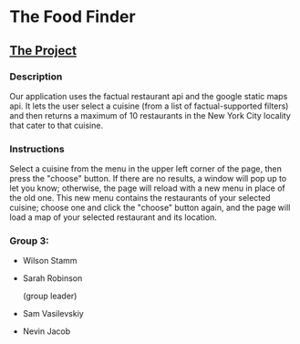 <h1>The Food Finder</h1>

<h2><a href="http://ml7.stuycs.org:6003">The Project</a></h2>

<h3>Description</h3>
<p>Our application uses the factual restaurant api and the google static maps api. It lets the user select a cuisine (from a list of factual-supported filters) and then returns a maximum of 10 restaurants in the New York City locality that cater to that cuisine.</p>

<h3>Instructions</h3>
<p>Select a cuisine from the menu in the upper left corner of the page, then press the "choose" button. If there are no results, a window will pop up to let you know; otherwise, the page will reload with a new menu in place of the old one. This new menu contains the restaurants of your selected cuisine; choose one and click the "choose" button again, and the page will load a map of your selected restaurant and its location.</p>

<h3>Group 3:</h3>
<ul>
<li><p>Wilson Stamm</p></li>
<li><p>Sarah Robinson</p> (group leader) </li>
<li><p>Sam Vasilevskiy</p></li>
<li><p>Nevin Jacob</p></li>
</ul>

